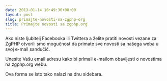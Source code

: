 ```yaml
---
date: 2013-01-14 16:49:30+00:00
layout: post
slug: primajte-novosti-sa-zgphp-org
title: Primajte novosti sa zgphp.org
---
```


Ako niste ljubitelj Facebooka ili Twittera a želite pratiti novosti vezane za ZgPHP otvorili smo mogučnost da primate sve novosti sa našega weba u svoj e-mail sandučić. 






Unesite Vašu email adresu kako bi primali e-mailom obavijesti o novostima na zgphp.org webu.

  











<!-- more -->

Ova forma se isto tako nalazi na dnu sidebara.
